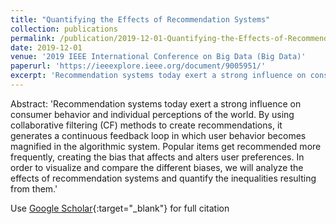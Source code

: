 ```yaml
---
title: "Quantifying the Effects of Recommendation Systems"
collection: publications
permalink: /publication/2019-12-01-Quantifying-the-Effects-of-Recommendation-Systems
date: 2019-12-01
venue: '2019 IEEE International Conference on Big Data (Big Data)'
paperurl: 'https://ieeexplore.ieee.org/document/9005951/'
excerpt: 'Recommendation systems today exert a strong influence on consumer behavior and individual perceptions of the world. By using collaborative filtering (CF) methods to create recommendations, it generates a continuous feedback loop in which user behavior becomes magnified in the algorithmic system. Popular items get recommended more frequently, creating the bias that affects and alters user preferences. In order to visualize and compare the different biases, we will analyze the effects of recommend...'
---
```

Abstract: 'Recommendation systems today exert a strong influence on consumer behavior and individual perceptions of the world. By using collaborative filtering (CF) methods to create recommendations, it generates a continuous feedback loop in which user behavior becomes magnified in the algorithmic system. Popular items get recommended more frequently, creating the bias that affects and alters user preferences. In order to visualize and compare the different biases, we will analyze the effects of recommendation systems and quantify the inequalities resulting from them.'

Use [Google Scholar](https://scholar.google.com/scholar?q=Quantifying+the+Effects+of+Recommendation+Systems){:target="_blank"} for full citation